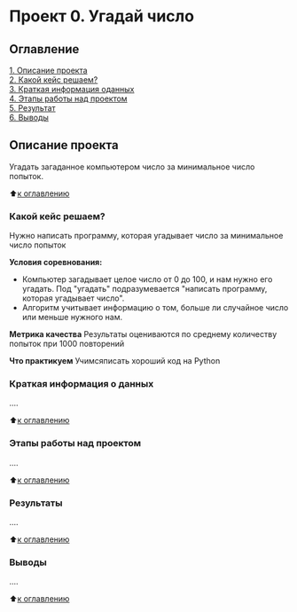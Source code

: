 # Проект 0. Угадай число

## Оглавление
[1. Описание проекта](https://github.com/AnGera57/st_data_science/tree/main/project_0/README.md#Описание-проекта)  
[2. Какой кейс решаем?](https://github.com/AnGera57/st_data_science/tree/main/project_0/README.md#Какой-кейс-решаем)  
[3. Краткая информация оданных](https://github.com/AnGera57/st_data_science/tree/main/project_0/README.md#Краткая-информация-о-данных)  
[4. Этапы работы над проектом](https://github.com/AnGera57/st_data_science/tree/main/project_0/README.md#Этапы-работы-над-проектом)  
[5. Результат](https://github.com/AnGera57/st_data_science/tree/main/project_0/README.md#Результат)  
[6. Выводы](https://github.com/AnGera57/st_data_science/tree/main/project_0/README.md#Выводы)  

## Описание проекта
Угадать загаданное компьютером число за минимальное число попыток.

:arrow_up:[к оглавлению]()


### Какой кейс решаем?
Нужно написать программу, которая угадывает число за минимальное число попыток

**Условия соревнования:**
- Компьютер загадывает целое число от 0 до 100, и нам нужно его угадать. Под "угадать" подразумевается "написать программу, которая угадывает число".
- Алгоритм учитывает информацию о том, больше ли случайное число или меньше нужного нам.

**Метрика качества**
Результаты оцениваются по среднему количеству попыток при 1000 повторений

**Что практикуем**
Учимсяписать хороший код на Python


### Краткая информация о данных
....

:arrow_up:[к оглавлению]()


### Этапы работы над проектом
....

:arrow_up:[к оглавлению]()


### Результаты
....

:arrow_up:[к оглавлению]()


### Выводы
....

:arrow_up:[к оглавлению]()
